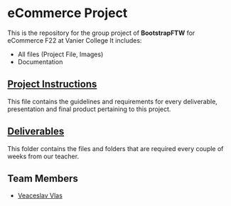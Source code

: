 # eCommerce Project

This is the repository for the group project of **BootstrapFTW** for eCommerce F22 at Vanier College
It includes:

- All files (Project File, Images)
- Documentation

## [Project Instructions](Project_2022A_420-411-VA_eCommerce.pdf)
This file contains the guidelines and requirements for every deliverable, presentation and final product pertaining to this project.

## [Deliverables](/Deliverables)
This folder contains the files and folders that are required every couple of weeks from our teacher.

## Team Members
- [Veaceslav Vlas](https://github.com/vlasslavic)
